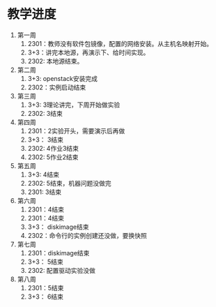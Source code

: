 # 教学进度

1. 第一周
   1. 2301：教师没有软件包镜像，配置的网络安装。从主机名映射开始。
   2. 3+3：讲完本地源，再演示下、给时间实现。
   3. 2302: 本地源结束。
2. 第二周
   1. 3+3: openstack安装完成
   2. 2302：实例启动结束
3. 第三周
   1. 3+3: 3理论讲完，下周开始做实验
   2. 2302: 3结束
4. 第四周
   1. 2301：2实验开头，需要演示后再做
   2. 3+3： 3结束
   3. 2302: 4作业3结束
   4. 2302: 5作业2结束
5. 第五周
   1. 3+3:  4结束
   2. 2302: 5结束，机器问题没做完
   3. 2301: 3结束
6. 第六周
   1. 2301：4结束
   2. 2301：4结束
   3. 3+3： diskimage结束
   4. 2302：命令行的实例创建还没做，要换快照
7. 第七周
   1. 2301：diskimage结束
   2. 3+3： 5结束
   3. 2302: 配置驱动实验没做
8. 第八周
   1. 2301：5结束
   2. 3+3： 6结束
